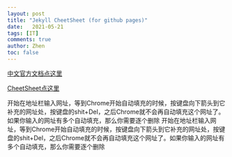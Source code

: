 ```yaml
---
layout: post
title: "Jekyll CheetSheet (for github pages)"
date:   2021-05-21
tags: [IT]
comments: true
author: Zhen
toc: false
---
```

[中文官方文档点这里](http://jekyllcn.com/docs/templates/)

[CheetSheet点这里](https://gist.github.com/JJediny/a466eed62cee30ad45e2)

开始在地址栏输入网址，等到Chrome开始自动填充的时候，按键盘向下箭头到它补充的网址处，按键盘的shit+Del，之后Chrome就不会再自动填充这个网址了。如果你输入的网址有多个自动填充，那么你需要逐个删除
开始在地址栏输入网址，等到Chrome开始自动填充的时候，按键盘向下箭头到它补充的网址处，按键盘的shit+Del，之后Chrome就不会再自动填充这个网址了。如果你输入的网址有多个自动填充，那么你需要逐个删除
<!--stackedit_data:
eyJoaXN0b3J5IjpbMTU0NTQwNjcwLDMyMjg5NTk2OSwtNzIwOD
YzNDQ1LC05ODI5Njk3MTcsMTE0MDE5MDM5OCwtNzI5MzI4MzEz
XX0=
-->